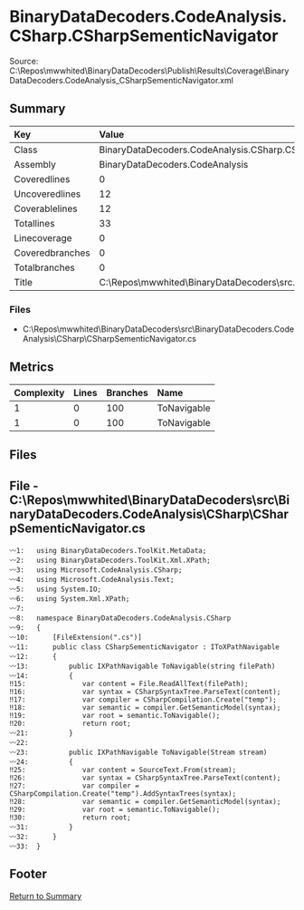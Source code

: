 ﻿
# BinaryDataDecoders.CodeAnalysis.CSharp.CSharpSementicNavigator
Source: C:\Repos\mwwhited\BinaryDataDecoders\Publish\Results\Coverage\BinaryDataDecoders.CodeAnalysis_CSharpSementicNavigator.xml

## Summary

| Key                  | Value                                                            |
| :------------------- | :--------------------------------------------------------------- |
| Class                | BinaryDataDecoders.CodeAnalysis.CSharp.CSharpSementicNavigat | 
| Assembly             | BinaryDataDecoders.CodeAnalysis                              | 
| Coveredlines         | 0                                                            | 
| Uncoveredlines       | 12                                                           | 
| Coverablelines       | 12                                                           | 
| Totallines           | 33                                                           | 
| Linecoverage         | 0                                                            | 
| Coveredbranches      | 0                                                            | 
| Totalbranches        | 0                                                            | 
| Title                | C:\Repos\mwwhited\BinaryDataDecoders\src\..\src\BinaryDataDe | 

### Files
 * C:\Repos\mwwhited\BinaryDataDecoders\src\BinaryDataDecoders.CodeAnalysis\CSharp\CSharpSementicNavigator.cs

## Metrics

| Complexity | Lines | Branches | Name                                          |
| :--------- | :---- | :------- | :-------------------------------------------- |
| 1          | 0     | 100      | ToNavigable | 
| 1          | 0     | 100      | ToNavigable | 
## Files

## File - C:\Repos\mwwhited\BinaryDataDecoders\src\BinaryDataDecoders.CodeAnalysis\CSharp\CSharpSementicNavigator.cs

```CSharp
〰1:   using BinaryDataDecoders.ToolKit.MetaData;
〰2:   using BinaryDataDecoders.ToolKit.Xml.XPath;
〰3:   using Microsoft.CodeAnalysis.CSharp;
〰4:   using Microsoft.CodeAnalysis.Text;
〰5:   using System.IO;
〰6:   using System.Xml.XPath;
〰7:   
〰8:   namespace BinaryDataDecoders.CodeAnalysis.CSharp
〰9:   {
〰10:      [FileExtension(".cs")]
〰11:      public class CSharpSementicNavigator : IToXPathNavigable
〰12:      {
〰13:          public IXPathNavigable ToNavigable(string filePath)
〰14:          {
‼15:              var content = File.ReadAllText(filePath);
‼16:              var syntax = CSharpSyntaxTree.ParseText(content);
‼17:              var compiler = CSharpCompilation.Create("temp");
‼18:              var semantic = compiler.GetSemanticModel(syntax);
‼19:              var root = semantic.ToNavigable();
‼20:              return root;
〰21:          }
〰22:  
〰23:          public IXPathNavigable ToNavigable(Stream stream)
〰24:          {
‼25:              var content = SourceText.From(stream);
‼26:              var syntax = CSharpSyntaxTree.ParseText(content);
‼27:              var compiler = CSharpCompilation.Create("temp").AddSyntaxTrees(syntax);
‼28:              var semantic = compiler.GetSemanticModel(syntax);
‼29:              var root = semantic.ToNavigable();
‼30:              return root;
〰31:          }
〰32:      }
〰33:  }

```
## Footer 
[Return to Summary](Summary.md)

